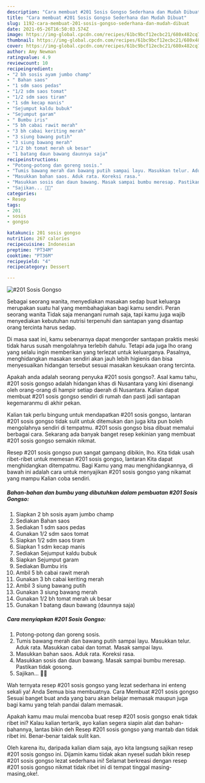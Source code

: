 ```yaml
---
description: "Cara membuat #201 Sosis Gongso Sederhana dan Mudah Dibuat"
title: "Cara membuat #201 Sosis Gongso Sederhana dan Mudah Dibuat"
slug: 1192-cara-membuat-201-sosis-gongso-sederhana-dan-mudah-dibuat
date: 2021-05-26T16:50:03.574Z
image: https://img-global.cpcdn.com/recipes/61bc9bcf12ecbc21/680x482cq70/201-sosis-gongso-foto-resep-utama.jpg
thumbnail: https://img-global.cpcdn.com/recipes/61bc9bcf12ecbc21/680x482cq70/201-sosis-gongso-foto-resep-utama.jpg
cover: https://img-global.cpcdn.com/recipes/61bc9bcf12ecbc21/680x482cq70/201-sosis-gongso-foto-resep-utama.jpg
author: Amy Newman
ratingvalue: 4.9
reviewcount: 10
recipeingredient:
- "2 bh sosis ayam jumbo champ"
- " Bahan saos"
- "1 sdm saos pedas"
- "1/2 sdm saos tomat"
- "1/2 sdm saos tiram"
- "1 sdm kecap manis"
- "Sejumput kaldu bubuk"
- "Sejumput garam"
- " Bumbu iris"
- "5 bh cabai rawit merah"
- "3 bh cabai keriting merah"
- "3 siung bawang putih"
- "3 siung bawang merah"
- "1/2 bh tomat merah uk besar"
- "1 batang daun bawang daunnya saja"
recipeinstructions:
- "Potong-potong dan goreng sosis."
- "Tumis bawang merah dan bawang putih sampai layu. Masukkan telur. Aduk rata. Masukkan cabai dan tomat. Masak sampai layu."
- "Masukkan bahan saos. Aduk rata. Koreksi rasa."
- "Masukkan sosis dan daun bawang. Masak sampai bumbu meresap. Pastikan tidak gosong."
- "Sajikan... 👩‍🍳"
categories:
- Resep
tags:
- 201
- sosis
- gongso

katakunci: 201 sosis gongso 
nutrition: 267 calories
recipecuisine: Indonesian
preptime: "PT34M"
cooktime: "PT36M"
recipeyield: "4"
recipecategory: Dessert

---
```



![#201 Sosis Gongso](https://img-global.cpcdn.com/recipes/61bc9bcf12ecbc21/680x482cq70/201-sosis-gongso-foto-resep-utama.jpg)

Sebagai seorang wanita, menyediakan masakan sedap buat keluarga merupakan suatu hal yang membahagiakan bagi kamu sendiri. Peran seorang  wanita Tidak saja menangani rumah saja, tapi kamu juga wajib menyediakan kebutuhan nutrisi terpenuhi dan santapan yang disantap orang tercinta harus sedap.

Di masa  saat ini, kamu sebenarnya dapat mengorder santapan praktis meski tidak harus susah mengolahnya terlebih dahulu. Tetapi ada juga lho orang yang selalu ingin memberikan yang terlezat untuk keluarganya. Pasalnya, menghidangkan masakan sendiri akan jauh lebih higienis dan bisa menyesuaikan hidangan tersebut sesuai masakan kesukaan orang tercinta. 



Apakah anda adalah seorang penyuka #201 sosis gongso?. Asal kamu tahu, #201 sosis gongso adalah hidangan khas di Nusantara yang kini disenangi oleh orang-orang di hampir setiap daerah di Nusantara. Kalian dapat membuat #201 sosis gongso sendiri di rumah dan pasti jadi santapan kegemaranmu di akhir pekan.

Kalian tak perlu bingung untuk mendapatkan #201 sosis gongso, lantaran #201 sosis gongso tidak sulit untuk ditemukan dan juga kita pun boleh mengolahnya sendiri di tempatmu. #201 sosis gongso bisa dibuat memalui berbagai cara. Sekarang ada banyak banget resep kekinian yang membuat #201 sosis gongso semakin nikmat.

Resep #201 sosis gongso pun sangat gampang dibikin, lho. Kita tidak usah ribet-ribet untuk memesan #201 sosis gongso, lantaran Kita dapat menghidangkan ditempatmu. Bagi Kamu yang mau menghidangkannya, di bawah ini adalah cara untuk menyajikan #201 sosis gongso yang nikamat yang mampu Kalian coba sendiri.

<!--inarticleads1-->

##### Bahan-bahan dan bumbu yang dibutuhkan dalam pembuatan #201 Sosis Gongso:

1. Siapkan 2 bh sosis ayam jumbo champ
1. Sediakan  Bahan saos
1. Sediakan 1 sdm saos pedas
1. Gunakan 1/2 sdm saos tomat
1. Siapkan 1/2 sdm saos tiram
1. Siapkan 1 sdm kecap manis
1. Sediakan Sejumput kaldu bubuk
1. Siapkan Sejumput garam
1. Sediakan  Bumbu iris
1. Ambil 5 bh cabai rawit merah
1. Gunakan 3 bh cabai keriting merah
1. Ambil 3 siung bawang putih
1. Gunakan 3 siung bawang merah
1. Gunakan 1/2 bh tomat merah uk besar
1. Gunakan 1 batang daun bawang (daunnya saja)




<!--inarticleads2-->

##### Cara menyiapkan #201 Sosis Gongso:

1. Potong-potong dan goreng sosis.
1. Tumis bawang merah dan bawang putih sampai layu. Masukkan telur. Aduk rata. Masukkan cabai dan tomat. Masak sampai layu.
1. Masukkan bahan saos. Aduk rata. Koreksi rasa.
1. Masukkan sosis dan daun bawang. Masak sampai bumbu meresap. Pastikan tidak gosong.
1. Sajikan... 👩‍🍳




Wah ternyata resep #201 sosis gongso yang lezat sederhana ini enteng sekali ya! Anda Semua bisa membuatnya. Cara Membuat #201 sosis gongso Sesuai banget buat anda yang baru akan belajar memasak maupun juga bagi kamu yang telah pandai dalam memasak.

Apakah kamu mau mulai mencoba buat resep #201 sosis gongso enak tidak ribet ini? Kalau kalian tertarik, ayo kalian segera siapin alat dan bahan-bahannya, lantas bikin deh Resep #201 sosis gongso yang mantab dan tidak ribet ini. Benar-benar taidak sulit kan. 

Oleh karena itu, daripada kalian diam saja, ayo kita langsung sajikan resep #201 sosis gongso ini. Dijamin kamu tiidak akan nyesel sudah bikin resep #201 sosis gongso lezat sederhana ini! Selamat berkreasi dengan resep #201 sosis gongso nikmat tidak ribet ini di tempat tinggal masing-masing,oke!.

